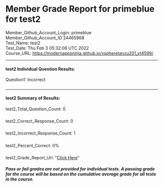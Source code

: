 # Member Grade Report for primeblue for test2  
   
Member_Github_Account_Login: primeblue  
Member_Github_Account_ID 24465968  
Test_Name: test2  
Test_Date: Thu Feb  3 05:32:06 UTC 2022  
Course_URL: https://modernappsninja.github.io/vspheretanzu201_vt4599/  
   
---  
#### test2 Individual Question Results:  
Question1: Incorrect  
#####  
---  
#### test2 Summary of Results:  
test2_Total_Question_Count: 0  
#####  
test2_Correct_Response_Count: 0  
#####  
test2_Incorrect_Response_Count: 1  
#####  
test2_Percent_Correct: 0%  
#####  
test2_Grade_Report_Url: "[Click Here](https://github.com/modernappsninjas/primeblue/blob/main/static/userdata/courses/vspheretanzu201_vt4599/grade_report.pr478.test2.md)"
##### Pass or fail grades are not provided for individual tests. A passing grade for the course will be based on the cumulative average grade for all tests in the course.  
